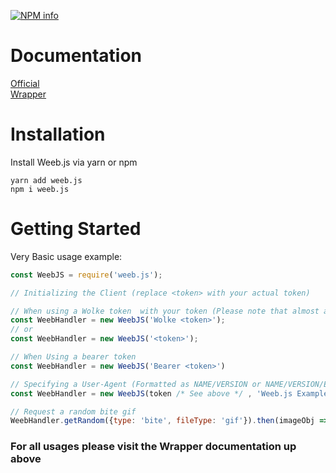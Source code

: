 <a href="https://nodei.co/npm/weeb.js/"><img src="https://nodei.co/npm/weeb.js.png?downloads=true&stars=true" alt="NPM info" /></a>

# Documentation
[Official](https://docs.weeb.sh/)<br>
[Wrapper](https://mrlar.github.io/weeb.js/)

# Installation

Install Weeb.js via yarn or npm
```
yarn add weeb.js
npm i weeb.js
```
# Getting Started

Very Basic usage example:

```js
const WeebJS = require('weeb.js');

// Initializing the Client (replace <token> with your actual token)

// When using a Wolke token  with your token (Please note that almost all new tokens are wolke tokens)
const WeebHandler = new WeebJS('Wolke <token>');
// or 
const WeebHandler = new WeebJS('<token>');

// When Using a bearer token
const WeebHandler = new WeebJS('Bearer <token>')

// Specifying a User-Agent (Formatted as NAME/VERSION or NAME/VERSION/ENV)
const WeebHandler = new WeebJS(token /* See above */ , 'Weeb.js Example/V2.0.0')

// Request a random bite gif
WeebHandler.getRandom({type: 'bite', fileType: 'gif'}).then(imageObj => console.log(imageObj))
```

### For all usages please visit the Wrapper documentation up above
